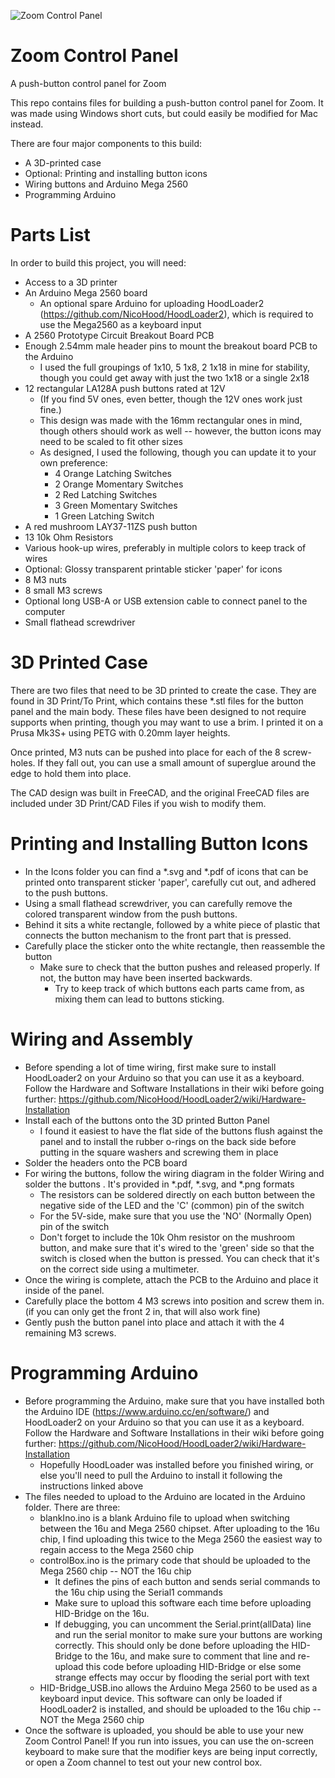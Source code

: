 ![Zoom Control Panel](https://github.com/ellie-long/Zoom-Control-Panel/blob/main/Photos/ControlPanel.jpg?raw=true)
# Zoom Control Panel
 A push-button control panel for Zoom
 
 This repo contains files for building a push-button control panel for Zoom. It was made using Windows short cuts, but could easily be modified for Mac instead. 
 
 There are four major components to this build:
 * A 3D-printed case
 * Optional: Printing and installing button icons
 * Wiring buttons and Arduino Mega 2560
 * Programming Arduino
 
# Parts List
 In order to build this project, you will need:
 * Access to a 3D printer
 * An Arduino Mega 2560 board
   * An optional spare Arduino for uploading HoodLoader2 (https://github.com/NicoHood/HoodLoader2), which is required to use the Mega2560 as a keyboard input 
 * A 2560 Prototype Circuit Breakout Board PCB
 * Enough 2.54mm male header pins to mount the breakout board PCB to the Arduino
   * I used the full groupings of 1x10, 5 1x8, 2 1x18 in mine for stability, though you could get away with just the two 1x18 or a single 2x18
 * 12 rectangular LA128A push buttons rated at 12V
   * (If you find 5V ones, even better, though the 12V ones work just fine.) 
   * This design was made with the 16mm rectangular ones in mind, though others should work as well -- however, the button icons may need to be scaled to fit other sizes
   * As designed, I used the following, though you can update it to your own preference:
     * 4 Orange Latching Switches
     * 2 Orange Momentary Switches
     * 2 Red Latching Switches
     * 3 Green Momentary Switches
     * 1 Green Latching Switch
 * A red mushroom LAY37-11ZS push button
 * 13 10k Ohm Resistors
 * Various hook-up wires, preferably in multiple colors to keep track of wires
 * Optional: Glossy transparent printable sticker 'paper' for icons
 * 8 M3 nuts
 * 8 small M3 screws
 * Optional long USB-A or USB extension cable to connect panel to the computer
 * Small flathead screwdriver
     
 
# 3D Printed Case
 There are two files that need to be 3D printed to create the case. They are found in 3D Print/To Print, which contains these \*.stl files for the button panel and the main body.
 These files have been designed to not require supports when printing, though you may want to use a brim. I printed it on a Prusa Mk3S+ using PETG with 0.20mm layer heights.
 
 Once printed, M3 nuts can be pushed into place for each of the 8 screw-holes. If they fall out, you can use a small amount of superglue around the edge to hold them into place.
 
 The CAD design was built in FreeCAD, and the original FreeCAD files are included under 3D Print/CAD Files if you wish to modify them.

# Printing and Installing Button Icons
 * In the Icons folder you can find a \*.svg and \*.pdf of icons that can be printed onto transparent sticker 'paper', carefully cut out, and adhered to the push buttons.
 * Using a small flathead screwdriver, you can carefully remove the colored transparent window from the push buttons. 
 * Behind it sits a white rectangle, followed by a white piece of plastic that connects the button mechanism to the front part that is pressed. 
 * Carefully place the sticker onto the white rectangle, then reassemble the button
   * Make sure to check that the button pushes and released properly. If not, the button may have been inserted backwards. 
     * Try to keep track of which buttons each parts came from, as mixing them can lead to buttons sticking.

# Wiring and Assembly
* Before spending a lot of time wiring, first make sure to install HoodLoader2 on your Arduino so that you can use it as a keyboard. Follow the Hardware and Software Installations in their wiki before going further: https://github.com/NicoHood/HoodLoader2/wiki/Hardware-Installation
* Install each of the buttons onto the 3D printed Button Panel
  * I found it easiest to have the flat side of the buttons flush against the panel and to install the rubber o-rings on the back side before putting in the square washers and screwing them in place
* Solder the headers onto the PCB board
* For wiring the buttons, follow the wiring diagram in the folder Wiring and solder the buttons . It's provided in \*.pdf, \*.svg, and \*.png formats
  * The resistors can be soldered directly on each button between the negative side of the LED and the 'C' (common) pin of the switch
  * For the 5V-side, make sure that you use the 'NO' (Normally Open) pin of the switch
  * Don't forget to include the 10k Ohm resistor on the mushroom button, and make sure that it's wired to the 'green' side so that the switch is closed when the button is pressed. You can check that it's on the correct side using a multimeter.
* Once the wiring is complete, attach the PCB to the Arduino and place it inside of the panel. 
* Carefully place the bottom 4 M3 screws into position and screw them in. (if you can only get the front 2 in, that will also work fine)
* Gently push the button panel into place and attach it with the 4 remaining M3 screws. 

# Programming Arduino
* Before programming the Arduino, make sure that you have installed both the Arduino IDE (https://www.arduino.cc/en/software/) and HoodLoader2 on your Arduino so that you can use it as a keyboard. Follow the Hardware and Software Installations in their wiki before going further: https://github.com/NicoHood/HoodLoader2/wiki/Hardware-Installation
  * Hopefully HoodLoader was installed before you finished wiring, or else you'll need to pull the Arduino to install it following the instructions linked above
* The files needed to upload to the Arduino are located in the Arduino folder. There are three:
  * blankIno.ino is a blank Arduino file to upload when switching between the 16u and Mega 2560 chipset. After uploading to the 16u chip, I find uploading this twice to the Mega 2560 the easiest way to regain access to the Mega 2560 chip
  * controlBox.ino is the primary code that should be uploaded to the Mega 2560 chip -- NOT the 16u chip
    * It defines the pins of each button and sends serial commands to the 16u chip using the Serial1 commands
    * Make sure to upload this software each time before uploading HID-Bridge on the 16u.
    * If debugging, you can uncomment the Serial.print(allData) line and run the serial monitor to make sure your buttons are working correctly. This should only be done before uploading the HID-Bridge to the 16u, and make sure to comment that line and re-upload this code before uploading HID-Bridge or else some strange effects may occur by flooding the serial port with text
  * HID-Bridge_USB.ino allows the Arduino Mega 2560 to be used as a keyboard input device. This software can only be loaded if HoodLoader2 is installed, and should be uploaded to the 16u chip -- NOT the Mega 2560 chip
* Once the software is uploaded, you should be able to use your new Zoom Control Panel! If you run into issues, you can use the on-screen keyboard to make sure that the modifier keys are being input correctly, or open a Zoom channel to test out your new control box.
